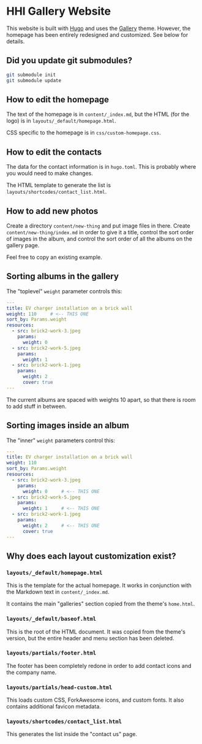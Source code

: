 # HHI Gallery Website

This website is built with [Hugo](https://gohugo.io/) and uses the [Gallery](https://themes.gohugo.io/themes/hugo-theme-gallery/) theme. However, the homepage has been entirely redesigned and customized. See below for details.

## Did you update git submodules?

```sh
git submodule init
git submodule update
```

## How to edit the homepage

The text of the homepage is in `content/_index.md`, but the HTML (for the logo) is in `layouts/_default/homepage.html`.

CSS specific to the homepage is in `css/custom-homepage.css`.

## How to edit the contacts

The data for the contact information is in `hugo.toml`. This is probably where you would need to make changes.

The HTML template to generate the list is `layouts/shortcodes/contact_list.html`.

## How to add new photos

Create a directory `content/new-thing` and put image files in there. Create `content/new-thing/index.md` in order to give it a title, control the sort order of images in the album, and control the sort order of all the albums on the gallery page.

Feel free to copy an existing example.

## Sorting albums in the gallery

The "toplevel" `weight` parameter controls this:

```yaml
---
title: EV charger installation on a brick wall
weight: 110     # <-- THIS ONE
sort_by: Params.weight
resources:
  - src: brick2-work-3.jpeg
    params:
      weight: 0
  - src: brick2-work-5.jpeg
    params:
      weight: 1
  - src: brick2-work-1.jpeg
    params:
      weight: 2
      cover: true
---
```

The current albums are spaced with weights 10 apart, so that there is room to add stuff in between.

## Sorting images inside an album

The "inner" `weight` parameters control this:

```yaml
---
title: EV charger installation on a brick wall
weight: 110
sort_by: Params.weight
resources:
  - src: brick2-work-3.jpeg
    params:
      weight: 0     # <-- THIS ONE
  - src: brick2-work-5.jpeg
    params:
      weight: 1     # <-- THIS ONE
  - src: brick2-work-1.jpeg
    params:
      weight: 2     # <-- THIS ONE
      cover: true
---
```

## Why does each layout customization exist?

### `layouts/_default/homepage.html`

This is the template for the actual homepage. It works in conjunction with the Markdown text in `content/_index.md`.

It contains the main "galleries" section copied from the theme's `home.html`.

### `layouts/_default/baseof.html`

This is the root of the HTML document. It was copied from the theme's version, but the entire header and menu section has been deleted.

### `layouts/partials/footer.html`

The footer has been completely redone in order to add contact icons and the company name.

### `layouts/partials/head-custom.html`

This loads custom CSS, ForkAwesome icons, and custom fonts. It also contains additional favicon metadata.

### `layouts/shortcodes/contact_list.html`

This generates the list inside the "contact us" page.
